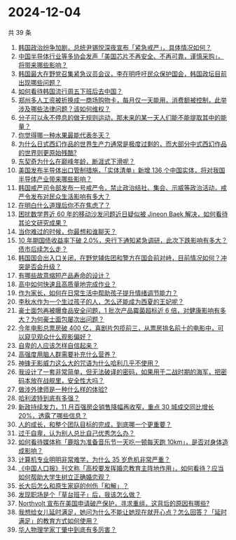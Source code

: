 # 2024-12-04

共 39 条

<!-- BEGIN ZHIHUVIDEO -->
<!-- 最后更新时间 Wed Dec 04 2024 01:07:31 GMT+0800 (China Standard Time) -->
1. [韩国政治纷争加剧，总统尹锡悦深夜宣布「紧急戒严」，具体情况如何？](https://www.zhihu.com/question/5866339329)
1. [中国半导体行业等多协会发声「美国芯片不再安全、不再可靠，谨慎采购」，将带来哪些影响？](https://www.zhihu.com/question/5849919930)
1. [韩国最大在野党召集紧急议员会议，李在明呼吁民众保护国会，韩国政坛目前出现哪些问题？](https://www.zhihu.com/question/5869069738)
1. [如何看待韩国流行周五下班后去中国？](https://www.zhihu.com/question/5723407427)
1. [郑州多人工资被折换成一商场购物卡，每月仅一天能用，消费额被控制，此举涉及哪些法律问题？该如何维权？](https://www.zhihu.com/question/5831303123)
1. [分子可以永不停息的做无规则运动，那未来的某一天人们能不能提取其中的能量？](https://www.zhihu.com/question/4188871011)
1. [你觉得哪一种水果最能代表冬天？](https://www.zhihu.com/question/4691878659)
1. [为什么日式西幻作品的世界生产力通常是极度过剩的，而大部分中式西幻作品的世界则更原始残酷?](https://www.zhihu.com/question/5717531200)
1. [东契奇为什么在巅峰年龄，断涯式下滑呢？](https://www.zhihu.com/question/5533738500)
1. [美国发布半导体出口管制措施，「实体清单」新增 136 个中国实体，将对我国半导体产业带来哪些影响？](https://www.zhihu.com/question/5799478913)
1. [韩国戒严司令部发布一号戒严令，禁止政治结社、集会、示威等政治活动，戒严令发布对民众生活影响有多大？](https://www.zhihu.com/question/5871112108)
1. [在明白什么道理后你不在焦虑了？](https://www.zhihu.com/question/629658395)
1. [困扰数学界近 60 年的移动沙发问题近日疑似被 Jineon Baek 解决，如何看待其论文研究成果？](https://www.zhihu.com/question/5741969956)
1. [当你难过的时候，你最想和谁聊天？](https://www.zhihu.com/question/5494007963)
1. [10 年期国债收益率下破 2.0%，央行下通知紧急调研，此次下跌影响有多大？债市后续怎么走？](https://www.zhihu.com/question/5717982925)
1. [韩国国会出入口关闭，在野党辅佐团和警方在国会前对峙，目前情况如何？冲突是否会升级？](https://www.zhihu.com/question/5869495569)
1. [有哪些故意缩短产品寿命的设计？](https://www.zhihu.com/question/308056725)
1. [高中如何快速且高质量地完成作业？](https://www.zhihu.com/question/321857102)
1. [作为家长，如何在日常生活中帮助孩子提升情绪调节能力？](https://www.zhihu.com/question/5298379814)
1. [李秋水作为一个生过孩子的人，怎么还能成为西夏的王妃呢？](https://www.zhihu.com/question/302826029)
1. [豪士面包再被曝食品安全问题，1 批次产品霉菌超标近 6 倍，对健康影响有多大？为何豪士面包屡次出问题？](https://www.zhihu.com/question/5745182888)
1. [今年电影总票房破 400 亿，喜剧片包揽前三，从票房排名前十的电影中，可以窥见观众什么观影偏好？](https://www.zhihu.com/question/5287313235)
1. [自卑的人应该怎样自信起来？](https://www.zhihu.com/question/2023803462)
1. [高强度用脑人群需要补充什么营养？](https://www.zhihu.com/question/41474450)
1. [神锋无影威力这么大的咒语为什么哈利几乎不使用？](https://www.zhihu.com/question/491457987)
1. [我设计了一套非常简单，但无法破译的密码，如果用于二战时期的海军，把密码本放在战舰里，安全性大吗？](https://www.zhihu.com/question/5582481863)
1. [做涉外律师是一种什么样的体验?](https://www.zhihu.com/question/422398155)
1. [哈利波特到底有多强？](https://www.zhihu.com/question/268493229)
1. [新政持续发力，11 月百强房企销售降幅再收窄，重点 30 城成交同比增长 20%，透露了哪些信息？](https://www.zhihu.com/question/5646178122)
1. [人的成长，和整个团队目标的完成，到底哪一个更重要？](https://www.zhihu.com/question/5474236193)
1. [过于自卑，认为别人总比自己优秀怎么办？](https://www.zhihu.com/question/4710765262)
1. [如何看待媒体称「鹿晗为准备音乐节一天吃一顿每天跑 10km」，是否对身体造成影响？](https://www.zhihu.com/question/5626786408)
1. [计算机专业明明非常难学，为什么 35 岁危机非常严重？](https://www.zhihu.com/question/5312528136)
1. [《中国人口报》刊文称「高校要发挥婚恋教育主阵地作用」，如何看待？应当如何帮助大学生树立正确婚恋观？](https://www.zhihu.com/question/5831982200)
1. [长大后怎么和原生家庭的创伤「和解」？](https://www.zhihu.com/question/5227988372)
1. [发现职场是个「草台班子」后，我该怎么做？](https://www.zhihu.com/question/5716391462)
1. [Northvolt 宣布在美国申请破产保护，寻求重组，这背后的原因有哪些?](https://www.zhihu.com/question/5097404994)
1. [我想给女儿延时满足，她问为什么不能让她现在就开心点？怎么回答？「延时满足」的教育方式如何使用？](https://www.zhihu.com/question/5557776091)
1. [华人物理学家丁肇中到底有多厉害？](https://www.zhihu.com/question/327590580)
<!-- END ZHIHUVIDEO -->
